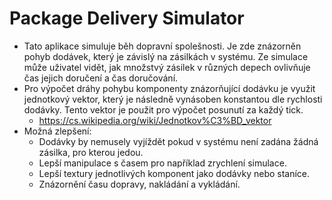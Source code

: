 ﻿# Package Delivery Simulator
- Tato aplikace simuluje běh dopravní spolešnosti. Je zde znázorněn pohyb dodávek, který je závislý na zásilkách v systému. Ze simulace může uživatel vidět, jak množstvý zásilek v různých depech ovlivňuje čas jejich doručení a čas doručování.
- Pro výpočet dráhy pohybu komponenty znázorňující dodávku je využit jednotkový vektor, který je následně vynásoben konstantou dle rychlosti dodávky. Tento vektor je použit pro výpočet posunutí za každý tick.
  - https://cs.wikipedia.org/wiki/Jednotkov%C3%BD_vektor
- Možná zlepšení:
  - Dodávky by nemusely vyjíždět pokud v systému není zadána žádná zásilka, pro kterou jedou.
  - Lepší manipulace s časem pro například zrychlení simulace.
  - Lepší textury jednotlivých komponent jako dodávky nebo staníce.
  - Znázornění času dopravy, nakládání a vykládání.